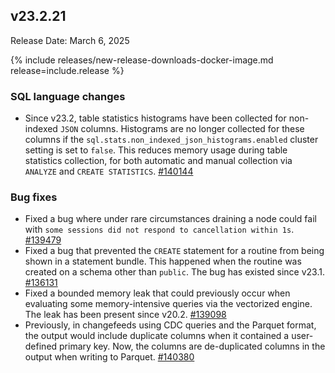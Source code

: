 ## v23.2.21

Release Date: March 6, 2025

{% include releases/new-release-downloads-docker-image.md release=include.release %}

<h3 id="v23-2-21-sql-language-changes">SQL language changes</h3>

- Since v23.2, table statistics histograms have been collected for non-indexed `JSON` columns. Histograms are no longer collected for these columns if the `sql.stats.non_indexed_json_histograms.enabled` cluster setting is set to `false`. This reduces memory usage during table statistics collection, for both automatic and manual collection via `ANALYZE` and `CREATE STATISTICS`. [#140144][#140144]

<h3 id="v23-2-21-bug-fixes">Bug fixes</h3>

- Fixed a bug where under rare circumstances draining a node could fail with `some sessions did not respond to cancellation within 1s`. [#139479][#139479]
- Fixed a bug that prevented the `CREATE` statement for a routine from being shown in a statement bundle. This happened when the routine was created on a schema other than `public`. The bug has existed since v23.1. [#136131][#136131]
- Fixed a bounded memory leak that could previously occur when evaluating some memory-intensive queries via the vectorized engine. The leak has been present since v20.2. [#139098][#139098]
- Previously, in changefeeds using CDC queries and the Parquet format, the output would include duplicate columns when it contained a user-defined primary key. Now, the columns are de-duplicated columns in the output when writing to Parquet. [#140380][#140380]

[#136131]: https://github.com/cockroachdb/cockroach/pull/136131
[#139098]: https://github.com/cockroachdb/cockroach/pull/139098
[#139479]: https://github.com/cockroachdb/cockroach/pull/139479
[#140144]: https://github.com/cockroachdb/cockroach/pull/140144
[#140380]: https://github.com/cockroachdb/cockroach/pull/140380
